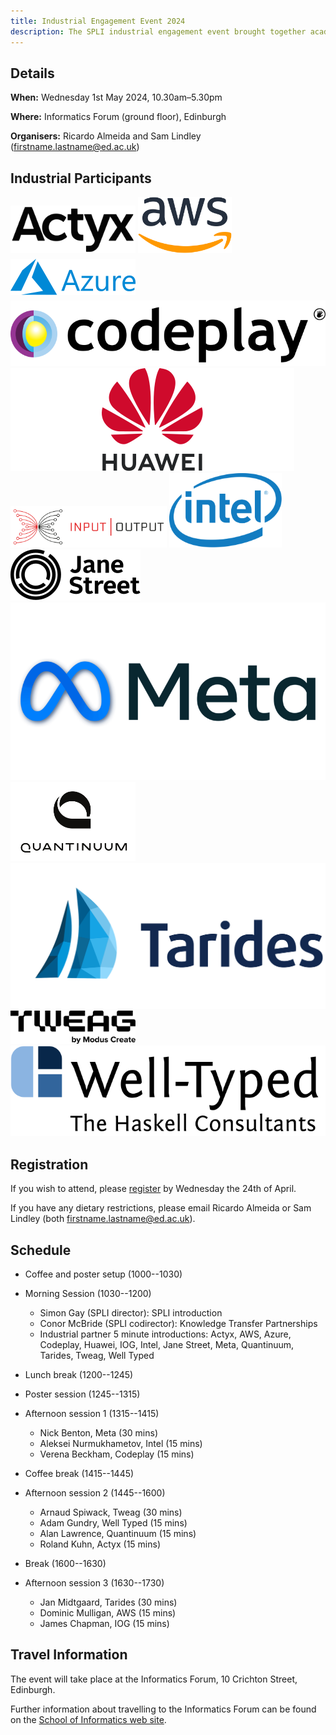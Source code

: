 ```yaml
---
title: Industrial Engagement Event 2024
description: The SPLI industrial engagement event brought together academics and industry representatives to discuss industrial uses of programming languages research.
---
```


## Details

**When:** Wednesday 1st May 2024, 10.30am–5.30pm

**Where:** Informatics Forum (ground floor), Edinburgh

**Organisers:** Ricardo Almeida and Sam Lindley (firstname.lastname@ed.ac.uk)

## Industrial Participants

<div class="logos">
  <a href="https://www.actyx.com/"><img style="padding-bottom:6px; width:200px;" src="/assets/img/logos/logo_actyx.svg" alt="Actyx Logo"/></a>
  <a href="https://aws.amazon.com/"><img style="padding-bottom:6px; width:150px;" src="/assets/img/logos/aws.png" alt="AWS Logo"/></a>
  <a href="https://azure.microsoft.com/"><img style="padding-bottom:6px; width:200px;" src="/assets/img/logos/logo_azure.svg" alt="Azure Logo"/></a>
  <a href="https://codeplay.com/"><img src="/assets/img/logos/logo_codeplay.svg" alt="Codeplay Logo"/></a>
  <a href="https://www.huawei.com/"><img src="/assets/img/logos/logo_huawei.svg" alt="Huawei Logo"/></a>
  <a href="https://iog.io/"><img style="width:250px;" src="/assets/img/logos/logo_iog.svg" alt="Input Output Global Logo"/></a>
  <a href="https://www.intel.com/"><img style="width:180px;" src="/assets/img/logos/intel.png" alt="Intel Logo"/></a>
  <a href="https://www.janestreet.com/"><img src="/assets/img/logos/logo_janest.svg" alt="Jane Street Logo"/></a>
  <a href="https://www.meta.com/"><img src="/assets/img/logos/logo_meta.png" alt="Meta Logo"/></a>
  <a href="https://www.quantinuum.com/"><img style="width:200px" src="/assets/img/logos/logo_quantinuum.svg" alt="Quantinuum Logo"/></a>
  <a href="https://www.tarides.com/"><img src="/assets/img/logos/logo_tarides.svg" alt="Tarides Logo"/></a>
  <a href="https://www.tweag.io/"><img style="width:200px" src="/assets/img/logos/logo_tweag.svg" alt="Tweag Logo"/></a>
  <a href="https://www.well-typed.com/"><img src="/assets/img/logos/logo_well-typed.svg" alt="Well-Typed Logo"/></a>
</div>

## Registration

If you wish to attend, please [register](https://doodle.com/meeting/participate/id/ejA704Wd) by Wednesday the 24th of April.

If you have any dietary restrictions, please email Ricardo Almeida or Sam Lindley (both firstname.lastname@ed.ac.uk).

## Schedule

  * Coffee and poster setup (1000--1030)
  * Morning Session (1030--1200)
     - Simon Gay (SPLI director): SPLI introduction
     - Conor McBride (SPLI codirector): Knowledge Transfer Partnerships
     - Industrial partner 5 minute introductions: Actyx, AWS, Azure, Codeplay, Huawei, IOG, Intel, Jane Street, Meta, Quantinuum, Tarides, Tweag, Well Typed

  * Lunch break (1200--1245)

  * Poster session (1245--1315)

  * Afternoon session 1 (1315--1415)
     - Nick Benton, Meta (30 mins)
     - Aleksei Nurmukhametov, Intel (15 mins)
     - Verena Beckham, Codeplay (15 mins)

  * Coffee break (1415--1445)

  * Afternoon session 2 (1445--1600)
     - Arnaud Spiwack, Tweag (30 mins)
     - Adam Gundry, Well Typed (15 mins)
     - Alan Lawrence, Quantinuum (15 mins)
     - Roland Kuhn, Actyx (15 mins)

  * Break (1600--1630)

  * Afternoon session 3 (1630--1730)
     - Jan Midtgaard, Tarides (30 mins)
     - Dominic Mulligan, AWS (15 mins)
     - James Chapman, IOG (15 mins)

## Travel Information

The event will take place at the Informatics Forum, 10 Crichton Street, Edinburgh.

Further information about travelling to the Informatics Forum can be found on the [School of Informatics web site](http://www.ed.ac.uk/informatics/about/location).
